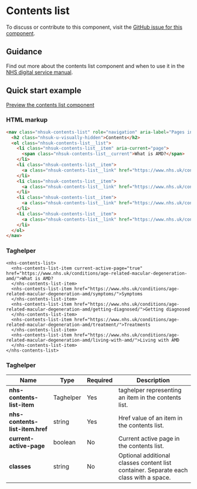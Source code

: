 ﻿# Contents list

To discuss or contribute to this component, visit the [GitHub issue for this component]().

## Guidance

Find out more about the contents list component and when to use it in the [NHS digital service manual](https://beta.nhs.uk/service-manual/styles-components-patterns/contents-list).

## Quick start example

[Preview the contents list component]()

### HTML markup

```html
<nav class="nhsuk-contents-list" role="navigation" aria-label="Pages in this guide">
  <h2 class="nhsuk-u-visually-hidden">Contents</h2>
  <ol class="nhsuk-contents-list__list">
    <li class="nhsuk-contents-list__item" aria-current="page">
      <span class="nhsuk-contents-list__current">What is AMD?</span>
    </li>
    <li class="nhsuk-contents-list__item">
      <a class="nhsuk-contents-list__link" href="https://www.nhs.uk/conditions/age-related-macular-degeneration-amd/symptoms/">Symptoms</a>
    </li>
    <li class="nhsuk-contents-list__item">
      <a class="nhsuk-contents-list__link" href="https://www.nhs.uk/conditions/age-related-macular-degeneration-amd/getting-diagnosed/">Getting diagnosed</a>
    </li>
    <li class="nhsuk-contents-list__item">
      <a class="nhsuk-contents-list__link" href="https://www.nhs.uk/conditions/age-related-macular-degeneration-amd/treatment/">Treatments</a>
    </li>
    <li class="nhsuk-contents-list__item">
      <a class="nhsuk-contents-list__link" href="https://www.nhs.uk/conditions/age-related-macular-degeneration-amd/living-with-amd/">Living with AMD</a>
    </li>
  </ol>
</nav>
```

### Taghelper

```
<nhs-contents-list>
  <nhs-contents-list-item current-active-page="true" href="https://www.nhs.uk/conditions/age-related-macular-degeneration-amd/">What is AMD?
  </nhs-contents-list-item>
  <nhs-contents-list-item href="https://www.nhs.uk/conditions/age-related-macular-degeneration-amd/symptoms/">Symptoms
  </nhs-contents-list-item>
  <nhs-contents-list-item href="https://www.nhs.uk/conditions/age-related-macular-degeneration-amd/getting-diagnosed/">Getting diagnosed
  </nhs-contents-list-item>
  <nhs-contents-list-item href="https://www.nhs.uk/conditions/age-related-macular-degeneration-amd/treatment/">Treatments
  </nhs-contents-list-item>
  <nhs-contents-list-item href="https://www.nhs.uk/conditions/age-related-macular-degeneration-amd/living-with-amd/">Living with AMD
  </nhs-contents-list-item>
</nhs-contents-list>

```

### Taghelper

| Name                    | Type     | Required  | Description  |
| ------------------------|----------|-----------|--------------|
| **nhs-contents-list-item**               | Taghelper    | Yes       | taghelper representing an item in the contents list. |
| **nhs-contents-list-item.href**       | string   | Yes       | Href value of an item in the contents list. |
| **current-active-page**             | boolean  | No        | Current active page in the contents list. |
| **classes**             | string   | No        | Optional additional classes content list container. Separate each class with a space. |
